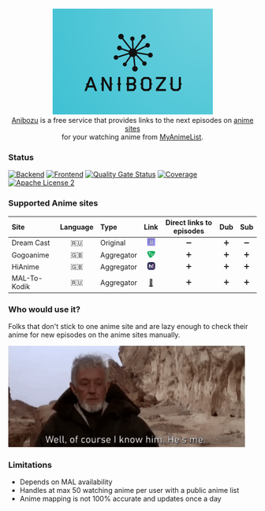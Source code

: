 <p align="center">
  <img width="325" height="215" alt="anibozu-logo" src="https://raw.githubusercontent.com/nasirov/anibozu/main/frontend/img/logo.png"> <br>
  <a href="https://anibozu.fun/">Anibozu</a> is a free service that provides links to the next episodes on 
  <a href="https://github.com/nasirov/anibozu#supported-anime-sites">anime sites</a> <br>
  for your watching anime from <a href="https://myanimelist.net/">MyAnimeList</a>. <br>
</p>

### Status

[![Backend](https://github.com/nasirov/anibozu/actions/workflows/backend-on_push.yaml/badge.svg)](https://github.com/nasirov/anibozu/actions/workflows/backend-on_push.yaml)
[![Frontend](https://github.com/nasirov/anibozu/actions/workflows/frontend-on_push.yaml/badge.svg)](https://github.com/nasirov/anibozu/actions/workflows/frontend-on_push.yaml)
[![Quality Gate Status](https://sonarcloud.io/api/project_badges/measure?project=nasirov_anibozu&metric=alert_status)](https://sonarcloud.io/dashboard?id=nasirov_anibozu)
[![Coverage](https://sonarcloud.io/api/project_badges/measure?project=nasirov_anibozu&metric=coverage)](https://sonarcloud.io/dashboard?id=nasirov_anibozu)
[![Apache License 2](https://img.shields.io/badge/license-ASF2-blue.svg)](https://www.apache.org/licenses/LICENSE-2.0.txt)

### Supported Anime sites

| Site         | Language | Type         |                                    Link                                     | Direct links to episodes |        Dub        |        Sub         |
|:-------------|:--------:|:-------------|:---------------------------------------------------------------------------:|:------------------------:|:-----------------:|:------------------:|
| Dream Cast   |   :ru:   | Original     | [![dream_cast](/images/favicons/dream_cast.png)](https://dreamerscast.com/) |    :heavy_minus_sign:    | :heavy_plus_sign: | :heavy_minus_sign: |
| Gogoanime    |   :uk:   | Aggregator   |    [![gogo_anime](/images/favicons/gogo_anime.png)](https://anitaku.pe/)    |    :heavy_plus_sign:     | :heavy_plus_sign: | :heavy_plus_sign:  |
| HiAnime      |   :uk:   | Aggregator   |      [![hi_anime](/images/favicons/hi_anime.png)](https://hianime.to/)      |    :heavy_plus_sign:     | :heavy_plus_sign: | :heavy_plus_sign:  |
| MAL-To-Kodik |   :ru:   | Aggregator   |      [:link:](https://github.com/mal-to-kodik/mal-to-kodik.github.io)       |    :heavy_plus_sign:     | :heavy_plus_sign: | :heavy_plus_sign:  |

### Who would use it?

Folks that don't stick to one anime site and are lazy enough to check their anime for new episodes on the anime sites manually.

<img alt="sw_obi_wan" src="https://raw.githubusercontent.com/nasirov/anibozu/main/images/extra/sw_obi_wan.gif">

### Limitations

- Depends on MAL availability
- Handles at max 50 watching anime per user with a public anime list
- Anime mapping is not 100% accurate and updates once a day